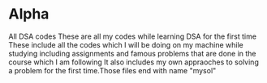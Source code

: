 # Alpha
All DSA codes
These are all my codes while learning DSA for the first time
These include all the codes which I will be doing on my machine while studying
including assignments and famous problems that are done in the course which I am following
It also includes my own appraoches to solving a problem for the first time.Those files end with name "mysol"
